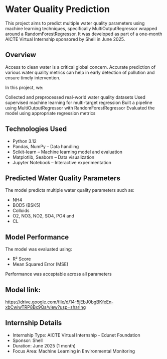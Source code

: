 # Water Quality Prediction
This project aims to predict multiple water quality parameters using machine learning techniques, specifically MultiOutputRegressor wrapped around a RandomForestRegressor. It was developed as part of a one-month AICTE Virtual Internship sponsored by Shell in June 2025.

## Overview
Access to clean water is a critical global concern. Accurate prediction of various water quality metrics can help in early detection of pollution and ensure timely intervention.

In this project, we:

Collected and preprocessed real-world water quality datasets
Used supervised machine learning for multi-target regression
Built a pipeline using MultiOutputRegressor with RandomForestRegressor
Evaluated the model using appropriate regression metrics

## Technologies Used
<ul>
<li>Python 3.12</li>
<li>Pandas, NumPy – Data handling</li>
<li>Scikit-learn – Machine learning model and evaluation </li>
<li>Matplotlib, Seaborn – Data visualization </li>
<li>Jupyter Notebook – Interactive experimentation </li>
</ul>

## Predicted Water Quality Parameters
The model predicts multiple water quality parameters such as:
<ul>
<li> NH4 </li> 
<li> BOD5 (BSK5) </li>
<li> Colloids </li>
<li> O2, NO3, NO2, SO4, PO4 and </li>
<li> CL </li>
</ul>

## Model Performance
The model was evaluated using:
<ul>
<li>R² Score</li>
<li>Mean Squared Error (MSE)</li>
</ul>
Performance was acceptable across all parameters

## Model link:
https://drive.google.com/file/d/14-5jEbJ0bgBKfeEn-xbCwiwTRP8Bx9Qs/view?usp=sharing

## Internship Details
<ul>
<li> Internship Type: AICTE Virtual Internship - Edunet Foundation </li>
<li> Sponsor: Shell </li> 
<li> Duration: June 2025 (1 month) </li>
<li> Focus Area: Machine Learning in Environmental Monitoring </li>
</ul>
